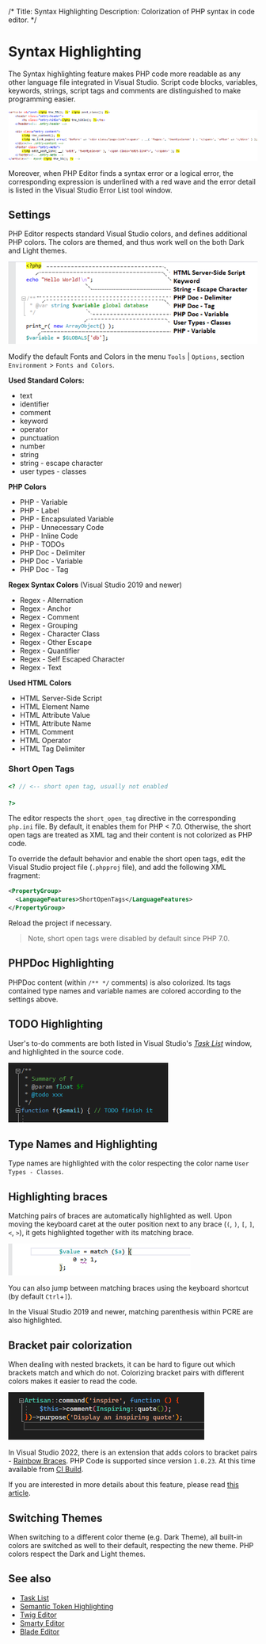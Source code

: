 /*
Title: Syntax Highlighting
Description: Colorization of PHP syntax in code editor.
*/

# Syntax Highlighting

The Syntax highlighting feature makes PHP code more readable as any other language file integrated in Visual Studio. Script code blocks, variables, keywords, strings, script tags and comments are distinguished to make programming easier.

![PHP/HTML syntax highlighting](imgs/php-highlighting.png "PHP/HTML syntax highlighting.")

Moreover, when PHP Editor finds a syntax error or a logical error, the corresponding expression is underlined with a red wave and the error detail is listed in the Visual Studio Error List tool window.

## Settings

PHP Editor respects standard Visual Studio colors, and defines additional PHP colors. The colors are themed, and thus work well on the both Dark and Light themes.

![color names](imgs/php-highlighting-colors.png)

Modify the default Fonts and Colors in the menu `Tools` | `Options`, section `Environment` > `Fonts and Colors`.

**Used Standard Colors:**

- text
- identifier
- comment
- keyword
- operator
- punctuation
- number
- string
- string - escape character
- user types - classes

**PHP Colors**

- PHP - Variable
- PHP - Label
- PHP - Encapsulated Variable
- PHP - Unnecessary Code
- PHP - Inline Code
- PHP - TODOs
- PHP Doc - Delimiter
- PHP Doc - Variable
- PHP Doc - Tag

**Regex Syntax Colors** (Visual Studio 2019 and newer)

- Regex - Alternation
- Regex - Anchor
- Regex - Comment
- Regex - Grouping
- Regex - Character Class
- Regex - Other Escape
- Regex - Quantifier
- Regex - Self Escaped Character
- Regex - Text

**Used HTML Colors**

- HTML Server-Side Script
- HTML Element Name
- HTML Attribute Value
- HTML Attribute Name
- HTML Comment
- HTML Operator
- HTML Tag Delimiter

### Short Open Tags

```php
<? // <-- short open tag, usually not enabled

?>
```

The editor respects the `short_open_tag` directive in the corresponding `php.ini` file. By default, it enables them for PHP &lt; 7.0. Otherwise, the short open tags are treated as XML tag and their content is not colorized as PHP code.

To override the default behavior and enable the short open tags, edit the Visual Studio project file (`.phpproj` file), and add the following XML fragment:

```xml
<PropertyGroup>
  <LanguageFeatures>ShortOpenTags</LanguageFeatures>    
</PropertyGroup>
```

Reload the project if necessary.

> Note, short open tags were disabled by default since PHP 7.0.

## PHPDoc Highlighting

PHPDoc content (within `/** */` comments) is also colorized. Its tags contained type names and variable names are colored according to the settings above.

## TODO Highlighting

User's to-do comments are both listed in Visual Studio's [_Task List_](task-list.md) window, and highlighted in the source code.

![to-do highlighting](imgs/todo-highlight.png)

## Type Names and Highlighting

Type names are highlighted with the color respecting the color name `User Types - Classes`.

## Highlighting braces

Matching pairs of braces are automatically highlighted as well. Upon moving the keyboard caret at the outer position next to any brace (`(`, `)`, `[`, `]`, `<`, `>`), it gets highlighted together with its matching brace.

![PHP brace highlighting](imgs/highlight-braces.png)

You can also jump between matching braces using the keyboard shortcut (by default `Ctrl`+`]`).

In the Visual Studio 2019 and newer, matching parenthesis within PCRE are also highlighted.

## Bracket pair colorization

When dealing with nested brackets, it can be hard to figure out which brackets match and which do not. Colorizing bracket pairs with different colors makes it easier to read the code.

![PHP bracket pairs colorized](imgs/with-rainbow-colors.png)

In Visual Studio 2022, there is an extension that adds colors to bracket pairs - [Rainbow Braces](https://marketplace.visualstudio.com/items?itemName=MadsKristensen.RainbowBraces). PHP Code is supported since version `1.0.23`. At this time available from [CI Build](https://www.vsixgallery.com/extension/RainbowBraces.1dff1bc5-a8e4-477b-9054-2b9ec6bb88d1/).

If you are interested in more details about this feature, please read [this article](https://blog.devsense.com/2022/bracket-pair-colorization-for-php-in-visual-studio).

## Switching Themes

When switching to a different color theme (e.g. Dark Theme), all built-in colors are switched as well to their default, respecting the new theme. PHP colors respect the Dark and Light themes.

## See also

- [Task List](task-list.md)
- [Semantic Token Highlighting](word-highlighting.md)
- [Twig Editor](twig.md)
- [Smarty Editor](smarty.md)
- [Blade Editor](blade.md)
